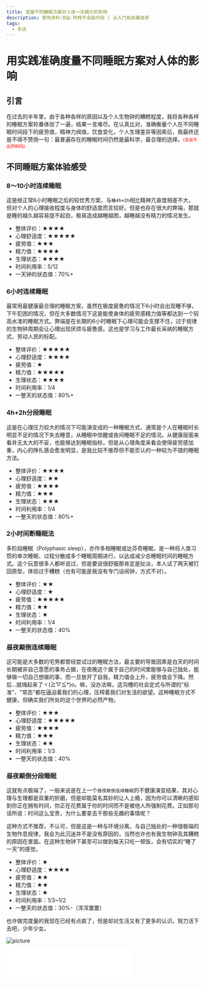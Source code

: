 ```yaml
---
title: 度量不同睡眠方案对人体一天精力的影响
description: 使用资料:B站-阿辉不会敲代码 | 从入门到自暴自弃
tags:
  - 杂谈
---
```


#  用实践准确度量不同睡眠方案对人体的影响

## 引言

在过去的半年里，由于各种各样的原因以及个人生物钟的糟糕程度，我将各种各样的睡眠方案轮番体验了一遍，结果一言难尽。在认真比对，准确衡量个人在不同睡眠时间段下的疲劳值，精神力阀值，饮食变化，个人生理差异等因素后，我最终还是不得不赞扬一句：最普遍存在的睡眠时间仍然是最科学，最合理的选择。<span style="font-size:0.8em; color:#FF0000;">(该说不出所料吗)</span>

## 不同睡眠方案体验感受

### 8～10小时连续睡眠

这是继正常6小时睡眠之后的较优秀方案，与`睡4h+2h`相比精神亢奋度相差不大，但对个人的心理接收程度与身体的舒适度而言较好。但是也存在很大的弊端，那就是睡的越久越容易提不起劲，极易造成越睡越困，越睡越没有精力的情况发生。

- 整体评价：★★★★
- 心理舒适度：★★★★★
- 疲劳值：★★★
- 精力值：★★★★
- 生理状态：★★★★
- 时间利用率：5/12
- 一天钟的状态值：70%+

### 6小时连续睡眠

最常用最健康最合理的睡眠方案，虽然在极度疲惫的情况下6小时会出现睡不够，下午犯困的情况，但在大多数情况下这是能使身体的疲劳感精力值等都达到一个较高水准的睡眠方式。弊端是在长期的6小时睡眠下心理可能会支撑不住，过于规律的生物钟周期会让心理出现厌烦与疲惫感。这也是学习与工作最长采纳的睡眠方式，劳动人民的标配。

- 整体评价：★★★★★
- 心理舒适度：★★★★
- 疲劳值：★
- 精力值：★★★★★
- 生理状态：★★★★
- 时间利用率：1/4
- 一整天的状态值：80%+

### 4h+2h分段睡眠

这是在心理压力较大的情况下可能演变成的一种睡眠方式，通常是个人在睡眠时长明显不足的情况下失去睡意，从睡眠中惊醒或夜间睡眠不足的情况。从健康层面来看并无太大的不妥，也能够达到睡眠指标，但是从心理角度来看会使得疲劳感加重，内心的挣扎感会愈发明显，是我比较不推荐但不能否认的一种较为不错的睡眠方法。

- 整体评价：★★★★
- 心理舒适度：★★
- 疲劳值：★★★★
- 精力值：★★★
- 生理状态：★★★
- 时间利用率：1/4
- 一整天的状态值：80%+

### 2小时间断睡眠法

多阶段睡眠（Polyphasic sleep），亦作多相睡眠或达芬奇睡眠，是一种将人类习惯的单次睡眠、过程分散成多个睡眠周期进行，以达成减少总睡眠时间的睡眠方式。这个玩意很多人都听说过，但是要说很舒服那肯定是扯淡，本人试了两天被打回原型，体验过于糟糕（也有可能是我没有专门设闹钟，方式不对）。

- 整体评价：★★
- 心理舒适度：★
- 疲劳值：★★★★★
- 精力值：★★
- 生理状态：★
- 时间利用率：1/4
- 一整天的状态值：40%

### 昼夜颠倒连续睡眠

这可能是大多数的宅男都曾经尝试过的睡眠方法，最主要的导致因素是白天的时间长期被非自己意愿的事务占据，在夜晚这个属于自己的时间里能够与自己独处，能够做一切自己想做的事，而一旦放开了自我，精力值会上升，疲劳值会下降。然后...就嗨起来了ヾ(≧▽≦*)o。嘛，没办法嘛，这沟槽的社会定式与所谓的"标准"、"常态"都在逼迫着我们的心理，压榨着我们对生活的欲望。这种睡眠方式不健康，但确实我们所处的这个世界的必然产物。

- 整体评价：★★★
- 心理舒适度：★★★★★
- 疲劳值：★★★★
- 精力值：★★★
- 生理状态：★★
- 时间利用率：1/3
- 一整天的状态值：40%

### 昼夜颠倒分段睡眠

这就有点极端了，一般来说是在上一个`昼夜颠倒连续睡眠`的不健康演变结果，其对心理与生理都是双重的折磨，但是却能莫名其妙的让人上瘾，因为你可以清晰的感知到你正在拥有时间，你正在花费属于你的时间而不是被他人所强制花费。正如那句话所说：时间这么宝贵，为什么要拿去干那些无趣的事情呢？

这种方式不推荐，不认可，但是这是一种与环境分离，与自己独处的一种很极端的生物作息规律，我会为此沉迷并不是没有原因的，当然也许也有我生物钟及其糟糕的原因在里面。在这种生物钟下甚至可以做到每天只吃一顿饭，会有切实的“睡了一天”的感觉。

- 整体评价：★
- 心理舒适度：★★★★
- 疲劳值：★★
- 精力值：★★
- 生理状态：★
- 时间利用率：1/3~1/2
- 一整天的状态值：30%-（浑浑噩噩）

也许做完度量的我现在已经有点疯了，但是却对生活又有了更多的认识。努力活下去吧，少年少女。

![picture](https://fastly.jsdelivr.net/gh/PuppetRuler/drawing-board@main/images/1724787571310アイ_トライメント_06.jpg)

<iframe frameborder="no" border="0" marginwidth="0" marginheight="0" width=330 height=86 src="//music.163.com/outchain/player?type=2&id=2163190314&auto=0&height=66"></iframe>
